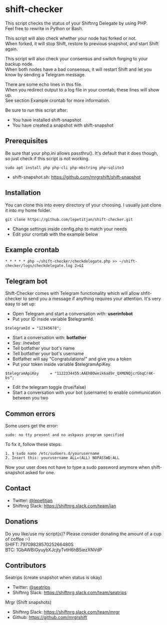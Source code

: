 # shift-checker
This script checks the status of your Shiftnrg Delegate by using PHP.<br>
Feel free to rewrite in Python or Bash. 
 
This script will also check whether your node has forked or not.<br>
When forked, it will stop Shift, restore to previous snapshot, and start Shift again.
  
This script will also check your consensus and switch forging to your backup node.<br>
When both nodes have a bad consensus, it will restart Shift and let you know by sending a Telegram message.

There are some echo lines in this file.<br>
When you redirect output to a log file in your crontab, these lines will show up. <br>
See section Example crontab for more information.

Be sure to run this script after:
* You have installed shift-snapshot
* You have created a snapshot with shift-snapshot

## Prerequisites
Be sure that your php.ini allows passthru(). It's default that it does though, so just check if this script is not working.
```
sudo apt install php php-cli php-mbstring php-sqlite3
```
* shift-snapshot.sh: https://github.com/mrgrshift/shift-snapshot

## Installation
You can clone this into every directory of your choosing. I usually just clone it into my home folder.
```
git clone https://github.com/lepetitjan/shift-checker.git
```
* Change settings inside config.php to match your needs
* Edit your crontab with the example below

## Example crontab
```
* * * * * php ~/shift-checker/checkdelegate.php >> ~/shift-checker/logs/checkdelegate.log 2>&1
```

## Telegram bot
Shift-Checker comes with Telegram functionality which will allow shfit-checker to send you a message if anything requires your attention. It's very easy to set up: 
* Open Telegram and start a conversation with: <b>userinfobot</b>
* Put your ID inside variable $telegramId. 
```
$telegramId = "12345678";
```
* Start a conversation with: <b>botfather</b>
* Say: /newbot
* Tell botfather your bot's name
* Tell botfather your bot's username
* Botfather will say "Congratulations!" and give you a token
* Put your token inside variable $telegramApiKey. 
```
$telegramApiKey 	= "1122334455:AAEhBOweik6ad9r_QXMENQjcrGbqCr4K-bs";
```
* Edit the telegram toggle (true/false)
* Start a conversation with your bot (username) to enable communication between you two


## Common errors
Some users get the error:
```
sudo: no tty present and no askpass program specified
```
To fix it, follow these steps:
```
1. $ sudo nano /etc/sudoers.d/yourusername
2. Insert this: yourusername ALL=(ALL) NOPASSWD:ALL
```
Now your user does not have to type a sudo password anymore when shift-snapshot asked for one.

## Contact 
* Twitter: [@lepetitjan](https://twitter.com/lepetitjan) 
* Shiftnrg Slack: https://shiftnrg.slack.com/team/jan 

## Donations
Do you like/use my script(s)? Please consider donating the amount of a cup of coffee :-)<br>
SHIFT: 7970982857025266480S<br>
BTC: 1GbAWBiGyuybXJcjtyTvtH6hB5iezXNVdP

## Contributors
Seatrips (create snapshot when status is okay)
* Twitter: [@seatrips<br>](https://twitter.com/seatrips)
* Shiftnrg Slack: https://shiftnrg.slack.com/team/seatrips

Mrgr (Shift snapshots)
* Shiftnrg Slack: https://shiftnrg.slack.com/team/mrgr
* Github: https://github.com/mrgrshift
